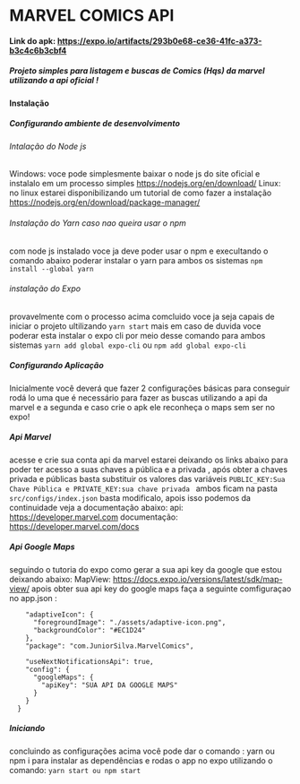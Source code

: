 # MARVEL COMICS API  
#### Link do apk:  https://expo.io/artifacts/293b0e68-ce36-41fc-a373-b3c4c6b3cbf4

##### Projeto simples para listagem e buscas de Comics (Hqs) da marvel utilizando a api oficial !

#### Instalação 
##### Configurando ambiente de desenvolvimento
###### Intalação do Node js
Windows: voce pode simplesmente baixar o node js do site oficial e instalalo em um processo simples  https://nodejs.org/en/download/
Linux: no linux estarei disponibilizando um tutorial de como fazer a instalação https://nodejs.org/en/download/package-manager/
###### Instalação do Yarn caso nao queira usar o npm
com node js instalado voce ja deve poder usar o npm e execultando o comando abaixo poderar instalar o yarn para ambos os sistemas
```npm install --global yarn```

###### instalação do Expo 
provavelmente com o processo acima comcluido voce ja seja capais de iniciar o projeto ultilizando ```yarn start``` mais em caso de duvida
voce poderar esta instalar o expo cli por meio desse comando para ambos sistemas ```yarn add global expo-cli``` ou ```npm add global expo-cli```


##### Configurando Aplicação
Inicialmente você deverá que fazer 2 configurações básicas para conseguir rodá lo uma que é necessário para fazer as buscas
utilizando a api da marvel e a segunda e caso crie o apk ele reconheça o maps sem ser no expo!

##### Api Marvel

acesse e crie sua conta api da marvel estarei deixando os links abaixo para poder ter acesso a suas chaves 
a pública e a privada , após obter a chaves privada e públicas basta substituir os valores das variáveis 
```PUBLIC_KEY:Sua Chave Pública e PRIVATE_KEY:sua chave privada ```
ambos ficam na pasta ```src/configs/index.json``` basta modificalo, apois isso podemos da continuidade veja a documentação abaixo:
api: https://developer.marvel.com
documentação: https://developer.marvel.com/docs

##### Api Google Maps

seguindo o tutoria do expo como gerar a sua api key da google que estou deixando abaixo:
MapView: https://docs.expo.io/versions/latest/sdk/map-view/
apois obter sua api key do google maps faça a seguinte comfiguraçao 
no app.json :
  ```"android": {
      "adaptiveIcon": {
        "foregroundImage": "./assets/adaptive-icon.png",
        "backgroundColor": "#EC1D24"
      },
      "package": "com.JuniorSilva.MarvelComics",

      "useNextNotificationsApi": true,
      "config": {
        "googleMaps": {
          "apiKey": "SUA API DA GOOGLE MAPS"
        }
      }
    }
```



##### Iniciando
concluindo as configurações acima você pode dar o comando :
yarn ou npm i para instalar as dependências e rodas o app no expo utilizando o comando:
```yarn start ou npm start```


